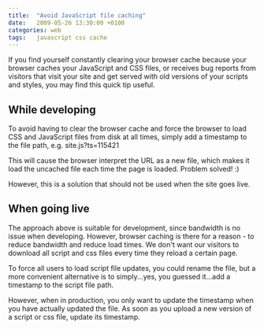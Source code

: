 ```yaml
---
title:  "Avoid JavaScript file caching"
date:   2009-05-26 13:30:00 +0100
categories: web
tags: 	javascript css cache
---
```



If you find yourself constantly clearing your browser cache because your browser
caches your JavaScript and CSS files, or receives bug reports from visitors that
visit your site and get served with old versions of your scripts and styles, you
may find this quick tip useful.


## While developing

To avoid having to clear the browser cache and force the browser to load CSS and
JavaScript files from disk at all times, simply add a timestamp to the file path,
e.g. site.js?ts=115421

This will cause the browser interpret the URL as a new file, which makes it load
the uncached file each time the page is loaded. Problem solved! :)

However, this is a solution that should not be used when the site goes live.


## When going live

The approach above is suitable for development, since bandwidth is no issue when
developing. However, browser caching is there for a reason - to reduce bandwidth
and reduce load times. We don't want our visitors to download all script and css
files every time they reload a certain page.

To force all users to load script file updates, you could rename the file, but a
more convenient alternative is to simply...yes, you guessed it...add a timestamp
to the script file path. 

However, when in production, you only want to update the timestamp when you have
actually updated the file. As soon as you upload a new version of a script or css
file, update its timestamp.